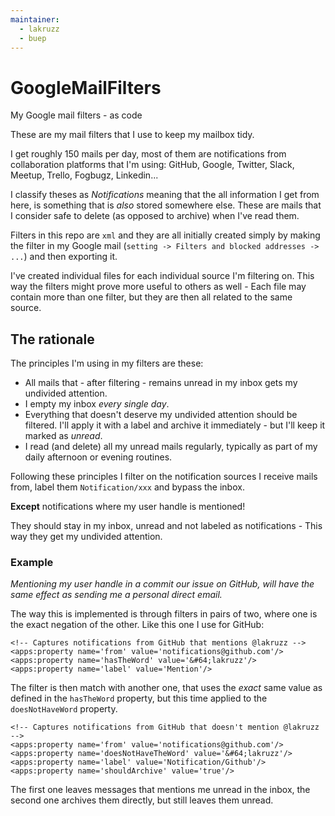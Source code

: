 ```yaml
---
maintainer:
  - lakruzz
  - buep
---
```


# GoogleMailFilters
My Google mail filters - as code

These are my mail filters that I use to keep my mailbox tidy.

I get roughly 150 mails per day, most of them are notifications from collaboration platforms that I'm using: GitHub, Google, Twitter, Slack, Meetup, Trello, Fogbugz, Linkedin...

I classify theses as _Notifications_ meaning that the all information I get from here, is something that is _also_ stored somewhere else. These are mails that I consider safe to delete (as opposed to archive) when I've read them.

Filters in this repo are `xml` and they are all initially created simply by making the filter in my Google mail (`setting -> Filters and blocked addresses -> ...`) and then exporting it.

I've created individual files for each individual source I'm filtering on. This way the filters might prove more useful to others as well - Each file may contain more than one filter, but they are then all related to the same source.

## The rationale

The principles I'm using in my filters are these:

* All mails that - after filtering - remains unread in my inbox gets my undivided attention.
* I empty my inbox _every single day_.
* Everything that doesn't deserve my undivided attention should be filtered. I'll apply it with a label and archive it immediately - but I'll keep it marked as _unread_.
* I read (and delete) all my unread mails regularly, typically as part of my daily afternoon or evening routines.

Following these principles I filter on the notification sources I receive mails from, label them `Notification/xxx` and bypass the inbox.

__Except__  notifications where my user handle is mentioned!

They should stay in my inbox, unread and not labeled as notifications - This way they get my undivided attention.

### Example

_Mentioning my user handle in a commit our issue on GitHub, will have the same effect as sending me a personal direct email._

The way this is implemented is through filters in pairs of two, where one is the exact negation of the other. Like this one I use for GitHub:

    <!-- Captures notifications from GitHub that mentions @lakruzz -->
    <apps:property name='from' value='notifications@github.com'/>
    <apps:property name='hasTheWord' value='&#64;lakruzz'/>
    <apps:property name='label' value='Mention'/>

The filter is then match with another one, that uses the _exact_ same value as defined in the `hasTheWord` property, but this time applied to the `doesNotHaveWord` property.

    <!-- Captures notifications from GitHub that doesn't mention @lakruzz -->
    <apps:property name='from' value='notifications@github.com'/>
    <apps:property name='doesNotHaveTheWord' value='&#64;lakruzz'/>
    <apps:property name='label' value='Notification/Github'/>
    <apps:property name='shouldArchive' value='true'/>

The first one leaves messages that mentions me unread in the inbox, the second one archives them directly, but still leaves them unread.
